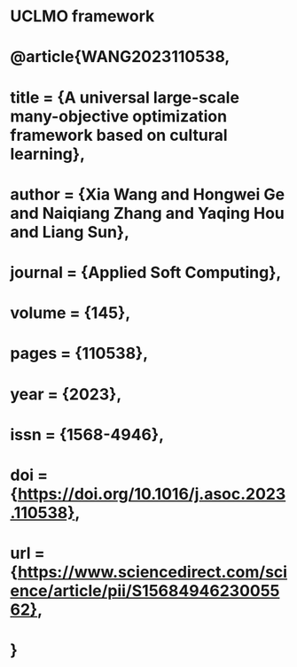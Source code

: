 # UCLMO framework


# @article{WANG2023110538,
# title = {A universal large-scale many-objective optimization framework based on cultural learning},
# author = {Xia Wang and Hongwei Ge and Naiqiang Zhang and Yaqing Hou and Liang Sun}, 
# journal = {Applied Soft Computing},
# volume = {145},
# pages = {110538},
# year = {2023},
# issn = {1568-4946},
# doi = {https://doi.org/10.1016/j.asoc.2023.110538},
# url = {https://www.sciencedirect.com/science/article/pii/S1568494623005562},
# }

